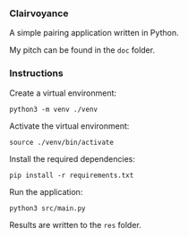 ### Clairvoyance

A simple pairing application written in Python.

My pitch can be found in the `doc` folder.

### Instructions

Create a virtual environment:

`python3 -m venv ./venv`

Activate the virtual environment:

`source ./venv/bin/activate`

Install the required dependencies:

`pip install -r requirements.txt`

Run the application:

`python3 src/main.py`

Results are written to the `res` folder.
